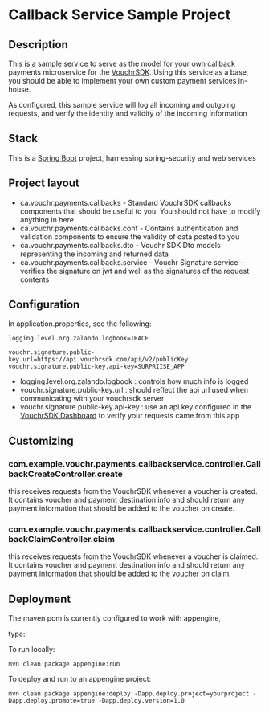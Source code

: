 # Callback Service Sample Project

## Description

This is a sample service to serve as the model for your own callback payments microservice for the [VouchrSDK](https://www.vouchrsdk.com).  Using this service as a base, you should
be able to implement your own custom payment services in-house.

As configured, this sample service will log all incoming and outgoing requests, and verify the identity and validity of the incoming information

## Stack

This is a [Spring Boot](https://spring.io/projects/spring-boot) project, harnessing spring-security and web services

## Project layout

* ca.vouchr.payments.callbacks - Standard VouchrSDK callbacks components that should be useful to you.  You should not have to modify anything in here
* ca.vouchr.payments.callbacks.conf - Contains authentication and validation components to ensure the validity of data posted to you
* ca.vouchr.payments.callbacks.dto - Vouchr SDK Dto models representing the incoming and returned data
* ca.vouchr.payments.callbacks.service - Vouchr Signature service - verifies the signature on jwt and well as the signatures of the request contents

## Configuration

In application.properties, see the following:

```
logging.level.org.zalando.logbook=TRACE

vouchr.signature.public-key.url=https://api.vouchrsdk.com/api/v2/publicKey
vouchr.signature.public-key.api-key=SURPRIISE_APP
```

* logging.level.org.zalando.logbook : controls how much info is logged
* vouchr.signature.public-key.url : should reflect the api url used when communicating with your vouchrsdk server
* vouchr.signature.public-key.api-key : use an api key configured in the [VouchrSDK Dashboard](https://www.vouchrsdk.com/dashboard/) to verify your requests came from this app

## Customizing

### com.example.vouchr.payments.callbackservice.controller.CallbackCreateController.create

this receives requests from the VouchrSDK whenever a voucher is created.  It contains voucher and payment destination info and should return any payment information that should be added to the voucher on create.

### com.example.vouchr.payments.callbackservice.controller.CallbackClaimController.claim

this receives requests from the VouchrSDK whenever a voucher is claimed.  It contains voucher and payment destination info and should return any payment information that should be added to the voucher on claim.  

## Deployment

The maven pom is currently configured to work with appengine,

type:

To run locally:
```
mvn clean package appengine:run
```

To deploy and run to an appengine project:
```
mvn clean package appengine:deploy -Dapp.deploy.project=yourproject -Dapp.deploy.promote=true -Dapp.deploy.version=1.0
```


